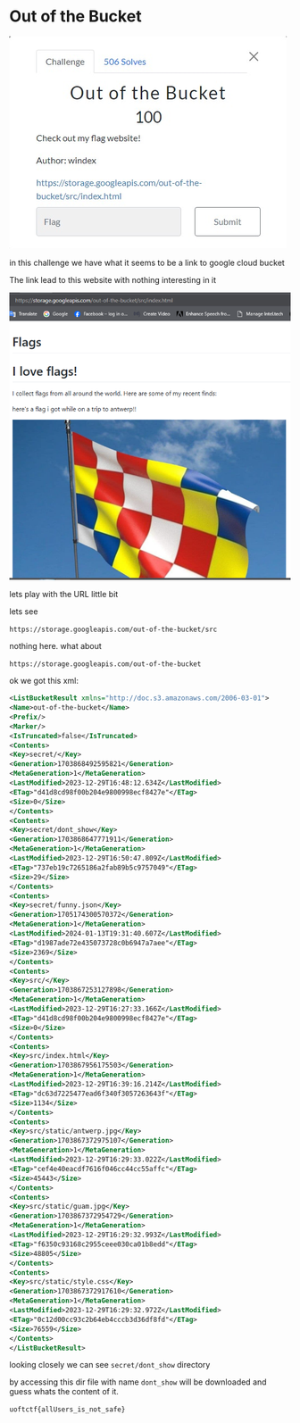 # Out of the Bucket

![Alt text](<Web capture_15-1-2024_204625_play.uoftctf.org.jpeg>)

in this challenge we have what it seems to be a link to google cloud bucket

The link lead to this website with nothing interesting in it

![Alt text](Capture.PNG)

lets play with the URL little bit

lets see 

`https://storage.googleapis.com/out-of-the-bucket/src`

nothing here. what about

`https://storage.googleapis.com/out-of-the-bucket`

ok we got this xml:

```xml
<ListBucketResult xmlns="http://doc.s3.amazonaws.com/2006-03-01">
<Name>out-of-the-bucket</Name>
<Prefix/>
<Marker/>
<IsTruncated>false</IsTruncated>
<Contents>
<Key>secret/</Key>
<Generation>1703868492595821</Generation>
<MetaGeneration>1</MetaGeneration>
<LastModified>2023-12-29T16:48:12.634Z</LastModified>
<ETag>"d41d8cd98f00b204e9800998ecf8427e"</ETag>
<Size>0</Size>
</Contents>
<Contents>
<Key>secret/dont_show</Key>
<Generation>1703868647771911</Generation>
<MetaGeneration>1</MetaGeneration>
<LastModified>2023-12-29T16:50:47.809Z</LastModified>
<ETag>"737eb19c7265186a2fab89b5c9757049"</ETag>
<Size>29</Size>
</Contents>
<Contents>
<Key>secret/funny.json</Key>
<Generation>1705174300570372</Generation>
<MetaGeneration>1</MetaGeneration>
<LastModified>2024-01-13T19:31:40.607Z</LastModified>
<ETag>"d1987ade72e435073728c0b6947a7aee"</ETag>
<Size>2369</Size>
</Contents>
<Contents>
<Key>src/</Key>
<Generation>1703867253127898</Generation>
<MetaGeneration>1</MetaGeneration>
<LastModified>2023-12-29T16:27:33.166Z</LastModified>
<ETag>"d41d8cd98f00b204e9800998ecf8427e"</ETag>
<Size>0</Size>
</Contents>
<Contents>
<Key>src/index.html</Key>
<Generation>1703867956175503</Generation>
<MetaGeneration>1</MetaGeneration>
<LastModified>2023-12-29T16:39:16.214Z</LastModified>
<ETag>"dc63d7225477ead6f340f3057263643f"</ETag>
<Size>1134</Size>
</Contents>
<Contents>
<Key>src/static/antwerp.jpg</Key>
<Generation>1703867372975107</Generation>
<MetaGeneration>1</MetaGeneration>
<LastModified>2023-12-29T16:29:33.022Z</LastModified>
<ETag>"cef4e40eacdf7616f046cc44cc55affc"</ETag>
<Size>45443</Size>
</Contents>
<Contents>
<Key>src/static/guam.jpg</Key>
<Generation>1703867372954729</Generation>
<MetaGeneration>1</MetaGeneration>
<LastModified>2023-12-29T16:29:32.993Z</LastModified>
<ETag>"f6350c93168c2955ceee030ca01b8edd"</ETag>
<Size>48805</Size>
</Contents>
<Contents>
<Key>src/static/style.css</Key>
<Generation>1703867372917610</Generation>
<MetaGeneration>1</MetaGeneration>
<LastModified>2023-12-29T16:29:32.972Z</LastModified>
<ETag>"0c12d00cc93c2b64eb4cccb3d36df8fd"</ETag>
<Size>76559</Size>
</Contents>
</ListBucketResult>
```

looking closely we can see `secret/dont_show` directory

by accessing this dir file with name `dont_show` will be downloaded and guess whats the content of it.

`uoftctf{allUsers_is_not_safe}`